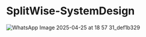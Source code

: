 # SplitWise-SystemDesign

![WhatsApp Image 2025-04-25 at 18 57 31_def1b329](https://github.com/user-attachments/assets/2a222847-0af7-4e0f-af9b-b0dbff7dbe68)
